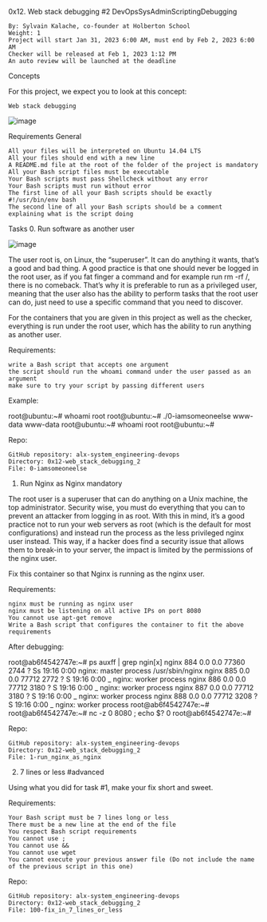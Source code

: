 0x12. Web stack debugging #2
DevOpsSysAdminScriptingDebugging

    By: Sylvain Kalache, co-founder at Holberton School
    Weight: 1
    Project will start Jan 31, 2023 6:00 AM, must end by Feb 2, 2023 6:00 AM
    Checker will be released at Feb 1, 2023 1:12 PM
    An auto review will be launched at the deadline

Concepts

For this project, we expect you to look at this concept:

    Web stack debugging
![image](https://user-images.githubusercontent.com/20131567/215718879-9435d1cc-7b56-47a8-a010-dd4484ee34eb.png)

Requirements
General

    All your files will be interpreted on Ubuntu 14.04 LTS
    All your files should end with a new line
    A README.md file at the root of the folder of the project is mandatory
    All your Bash script files must be executable
    Your Bash scripts must pass Shellcheck without any error
    Your Bash scripts must run without error
    The first line of all your Bash scripts should be exactly #!/usr/bin/env bash
    The second line of all your Bash scripts should be a comment explaining what is the script doing
Tasks
0. Run software as another user

![image](https://user-images.githubusercontent.com/20131567/215719128-ebc031b2-6adc-4ed3-b0d9-c988285bc36d.png)

The user root is, on Linux, the “superuser”. It can do anything it wants, that’s a good and bad thing. A good practice is that one should never be logged in the root user, as if you fat finger a command and for example run rm -rf /, there is no comeback. That’s why it is preferable to run as a privileged user, meaning that the user also has the ability to perform tasks that the root user can do, just need to use a specific command that you need to discover.

For the containers that you are given in this project as well as the checker, everything is run under the root user, which has the ability to run anything as another user.

Requirements:

    write a Bash script that accepts one argument
    the script should run the whoami command under the user passed as an argument
    make sure to try your script by passing different users

Example:

root@ubuntu:~# whoami
root
root@ubuntu:~# ./0-iamsomeoneelse www-data
www-data
root@ubuntu:~# whoami
root
root@ubuntu:~#

Repo:

    GitHub repository: alx-system_engineering-devops
    Directory: 0x12-web_stack_debugging_2
    File: 0-iamsomeoneelse

1. Run Nginx as Nginx
mandatory

The root user is a superuser that can do anything on a Unix machine, the top administrator. Security wise, you must do everything that you can to prevent an attacker from logging in as root. With this in mind, it’s a good practice not to run your web servers as root (which is the default for most configurations) and instead run the process as the less privileged nginx user instead. This way, if a hacker does find a security issue that allows them to break-in to your server, the impact is limited by the permissions of the nginx user.

Fix this container so that Nginx is running as the nginx user.

Requirements:

    nginx must be running as nginx user
    nginx must be listening on all active IPs on port 8080
    You cannot use apt-get remove
    Write a Bash script that configures the container to fit the above requirements

After debugging:

root@ab6f4542747e:~# ps auxff | grep ngin[x]
nginx      884  0.0  0.0  77360  2744 ?        Ss   19:16   0:00 nginx: master process /usr/sbin/nginx
nginx      885  0.0  0.0  77712  2772 ?        S    19:16   0:00  \_ nginx: worker process
nginx      886  0.0  0.0  77712  3180 ?        S    19:16   0:00  \_ nginx: worker process
nginx      887  0.0  0.0  77712  3180 ?        S    19:16   0:00  \_ nginx: worker process
nginx      888  0.0  0.0  77712  3208 ?        S    19:16   0:00  \_ nginx: worker process
root@ab6f4542747e:~#
root@ab6f4542747e:~# nc -z 0 8080 ; echo $?
0
root@ab6f4542747e:~#

Repo:

    GitHub repository: alx-system_engineering-devops
    Directory: 0x12-web_stack_debugging_2
    File: 1-run_nginx_as_nginx

2. 7 lines or less
#advanced

Using what you did for task #1, make your fix short and sweet.

Requirements:

    Your Bash script must be 7 lines long or less
    There must be a new line at the end of the file
    You respect Bash script requirements
    You cannot use ;
    You cannot use &&
    You cannot use wget
    You cannot execute your previous answer file (Do not include the name of the previous script in this one)

Repo:

    GitHub repository: alx-system_engineering-devops
    Directory: 0x12-web_stack_debugging_2
    File: 100-fix_in_7_lines_or_less


